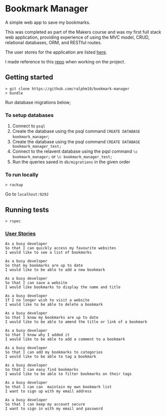 # Bookmark Manager

A simple web app to save my bookmarks.

This was completed as part of the Makers course and was my first full stack web application, providing experience of using the MVC model, CRUD, relational databases, ORM, and RESTful routes.

The user stores for the application are listed [here](#user-stories).

I made reference to this [repo](https://github.com/makersacademy/bookmark_manager_example) when working on the project. 

## Getting started
```
> git clone https://github.com/ralphm10/bookmark-manager
> bundle
```
Run database migrations below; 

### To setup databases
1. Connect to `psql`
2. Create the database using the psql command `CREATE DATABASE bookmark_manager`;
3. Create the database using the psql command `CREATE DATABASE bookmark_manager_test;`
3. Connect to the relavent database using the pqsl command `\c bookmark_manager;` or `\c bookmark_manager_test;`
4. Run the queries saved in `db/migrations` in the given order

### To run locally
```
> rackup
```
Go to <code>localhost:9292</code>

## Running tests
```
> rspec
```

### [User Stories](#user-stories)

```
As a busy developer
So that I can quickly access my favourite websites
I would like to see a list of bookmarks

As a busy developer
So that my bookmarks are up to date
I would like to be able to add a new bookmark

As a busy developer
So that I can save a website
I would like bookmarks to display the name and title

As a busy developer
If I no longer wish to visit a website
I would like to be able to delete a bookmark

As a busy developer
So that I know my bookmarks are up to date
I would like to be able to amend the title or link of a bookmark

As a busy developer
So that I know why I added it
I would like to be able to add a comment to a bookmark

As a busy developer
So that I can add my bookmarks to categories
I would like to be able to tag a bookmark

As a busy developer
So that I can easy find bookmarks
I would like to be able to filter bookmarks on their tags

As a busy developer
So that I can can  maintain my own bookmark list
I want to sign up with my email address

As a busy developer
So that I can keep my account secure
I want to sign in with my email and password
```
